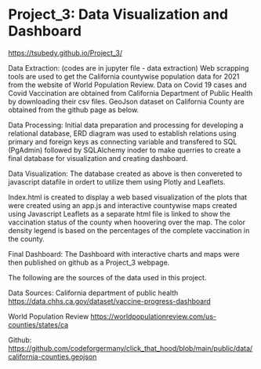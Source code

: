 # Project_3:  Data Visualization and Dashboard
https://tsubedy.github.io/Project_3/


Data Extraction:
(codes are in jupyter file - data extraction)
Web scrapping tools are used to get the California countywise population data for 2021 from the website of World Population Review. Data on Covid 19 cases and Covid Vaccination are obtained from California Department of Public Health by downloading their csv files. 
GeoJson dataset on California County are obtained from the github page as below. 

Data Processing: 
Initial data preparation and processing for developing a relational database, ERD diagram was used to establish relations using primary and foreign keys as connecting variable and transfered to SQL (PgAdmin) followed by SQLAlchemy inoder to make querries to create a final database for visualization and creating dashboard.

Data Visualization:
The database created as above is then convereted to javascript datafile in ordert to utilize them using Plotly and Leaflets. 

Index.html is created to display a web based visualization of the plots that were created using an app.js and interactive countywise maps created using Javascript Leaflets as a separate html file is linked to show the vaccination status of the county when hoovering over the map. The color density legend is based on the percentages of the complete vaccination in the county.   

Final Dashboard:
The Dashboard with interactive charts and maps were then published on github as a Project_3 webpage. 

The following are the sources of the data used in this project.

Data Sources: 
California department of public health 
https://data.chhs.ca.gov/dataset/vaccine-progress-dashboard

World Population Review 
https://worldpopulationreview.com/us-counties/states/ca

Github:
https://github.com/codeforgermany/click_that_hood/blob/main/public/data/california-counties.geojson









